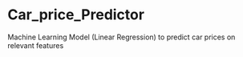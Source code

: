 # Car_price_Predictor
Machine Learning Model (Linear Regression) to predict car prices on relevant features 
